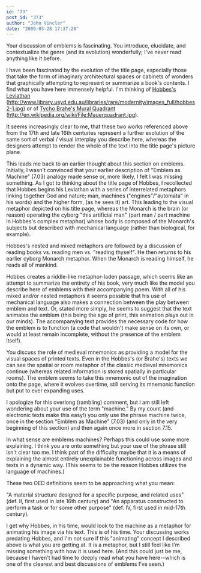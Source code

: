 ```yaml
---
id: "73"
post_id: "373"
author: "John Vincler"
date: "2009-03-28 17:37:28"
---
```

Your discussion of emblems is fascinating. You introduce, elucidate, and contextualize the genre (and its evolution) wonderfully; I've never read anything like it before.













I have been fascinated by the evolution of the title page, especially those that take the form of imaginary architectural spaces or cabinets of wonders that graphically attempting to represent or summarize a book's contents. I find what you have here immensely helpful. I'm thinking of <a href="http://www.library.usyd.edu.au/libraries/rare/modernity/images_full/hobbes2-1.jpg" rel="nofollow">Hobbes's Leviathan</a> (http://www.library.usyd.edu.au/libraries/rare/modernity/images_full/hobbes2-1.jpg) or of <a href="http://en.wikipedia.org/wiki/File:Mauerquadrant.jpg" rel="nofollow">Tycho Brahe's Mural Quadrant</a> (http://en.wikipedia.org/wiki/File:Mauerquadrant.jpg). 



It seems increasingly clear to me, that these two works referenced above from the 17th and late 16th centuries represent a further evolution of the same sort of verbal / visual interplay you describe here, whereas the designers attempt to render the whole of the text into the title page's picture plane. 



This leads me back to an earlier thought about this section on emblems. Initially, I wasn't convinced that your earlier description of "Emblem as Machine" (7.03) analogy made sense or, more likely, I felt I was missing something. As I got to thinking about the title page of Hobbes, I recollected that Hobbes begins his Leviathan with a series of interrelated metaphors linking together God and nature; man, machines ("engines"/"automata" in his words) and the higher form, (as he sees it) art. This leading to the visual metaphor depicted on his title page, whereas the Monarch is the brain (or reason) operating the cyborg "this artificial man" (part man / part machine in Hobbes's complex metaphor) whose body is composed of the Monarch's subjects but described with mechanical language (rather than biological, for example). 



Hobbes's nested and mixed metaphors are followed by a discussion of reading books vs. reading men vs. "reading thyself". He then returns to his earlier cyborg Monarch metaphor. When the Monarch is reading himself, he reads all of mankind. 



Hobbes creates a riddle-like metaphor-laden passage, which seems like an attempt to summarize the entirety of his book, very much like the model you describe here of emblems with their accompanying poem. With all of his mixed and/or nested metaphors it seems possible that his use of mechanical language also makes a connection between the play between emblem and text. Or, stated more simply, he seems to suggest that the text animates the emblem (this being the age of print, this animation plays out in our minds). The accompanying text provides the necessary code for how the emblem is to function (a code that wouldn't make sense on its own, or would at least remain incomplete, without the presence of the emblem itself). 



You discuss the role of medieval mnemonics as providing a model for the visual spaces of printed texts. Even in the Hobbes's (or Brahe's) texts we can see the spatial or room metaphor of the classic medieval mnemonics continue (whereas related information is stored spatially in particular rooms). The emblem seems to take this mnemonic out of the imagination onto the page, where it evolves overtime, still serving its mnemonic function but put to ever expanding uses. 



I apologize for this overlong (rambling) comment, but I am still left wondering about your use of the term "machine." By my count (and electronic texts make this easy!) you only use the phrase machine twice, once in the section "Emblem as Machine" (7.03) (and only in the very beginning of this section) and then again once more in section 7.15. 



In what sense are emblems machines? Perhaps this could use some more explaining. I think you are onto something but your use of the phrase still isn't clear too me. I think part of the difficulty maybe that it is a means of explaining the almost entirely unexplainable functioning across images and texts in a dynamic way. (This seems to be the reason Hobbes utilizes the language of machines.) 



These two OED definitions seem to be approaching what you mean:

"A material structure designed for a specific purpose, and related uses" (def. II, first used in late 16th century) and "An apparatus constructed to perform a task or for some other purpose" (def. IV, first used in mid-17th century).



I get why Hobbes, in his time, would look to the machine as a metaphor for animating his image via his text. This is of his time. Your discussing works predating Hobbes, and I'm not sure if this "animating" concept I described above is what you are getting at. It is a metaphor, but I still feel like I'm missing something with how it is used here. (And this could just be me, because I haven't had time to deeply read what you have here--which is one of the clearest and best discussions of emblems I've seen.)
